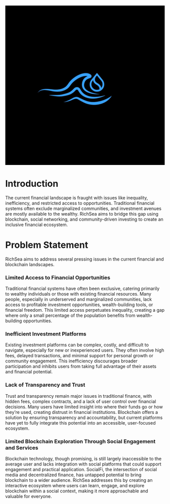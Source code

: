 ![RichSea Logo](https://github.com/RichSea-SocialFi/Whitepaper/raw/main/richpaper.png)

<link rel="stylesheet" href="appendix.css">

# Introduction
The current financial landscape is fraught with issues like inequality, inefficiency, 
    and restricted access to opportunities. Traditional financial systems often exclude marginalized communities, 
    and investment avenues are mostly available to the wealthy. RichSea aims to bridge this gap using blockchain, 
    social networking, and community-driven investing to create an inclusive financial ecosystem.

# Problem Statement

RichSea aims to address several pressing issues in the current financial and blockchain landscapes.

### Limited Access to Financial Opportunities
Traditional financial systems have often been exclusive, catering primarily to wealthy individuals or those with existing financial resources. Many people, especially in underserved and marginalized communities, lack access to profitable investment opportunities, wealth-building tools, or financial freedom. This limited access perpetuates inequality, creating a gap where only a small percentage of the population benefits from wealth-building opportunities.

### Inefficient Investment Platforms
Existing investment platforms can be complex, costly, and difficult to navigate, especially for new or inexperienced users. They often involve high fees, delayed transactions, and minimal support for personal growth or community engagement. This inefficiency discourages broader participation and inhibits users from taking full advantage of their assets and financial potential.

### Lack of Transparency and Trust
Trust and transparency remain major issues in traditional finance, with hidden fees, complex contracts, and a lack of user control over financial decisions. Many users have limited insight into where their funds go or how they’re used, creating distrust in financial institutions. Blockchain offers a solution by ensuring transparency and accountability, but current platforms have yet to fully integrate this potential into an accessible, user-focused ecosystem.

### Limited Blockchain Exploration Through Social Engagement and Services
Blockchain technology, though promising, is still largely inaccessible to the average user and lacks integration with social platforms that could support engagement and practical application. SocialFi, the intersection of social media and decentralized finance, has untapped potential to bring blockchain to a wider audience. RichSea addresses this by creating an interactive ecosystem where users can learn, engage, and explore blockchain within a social context, making it more approachable and valuable for everyone.
